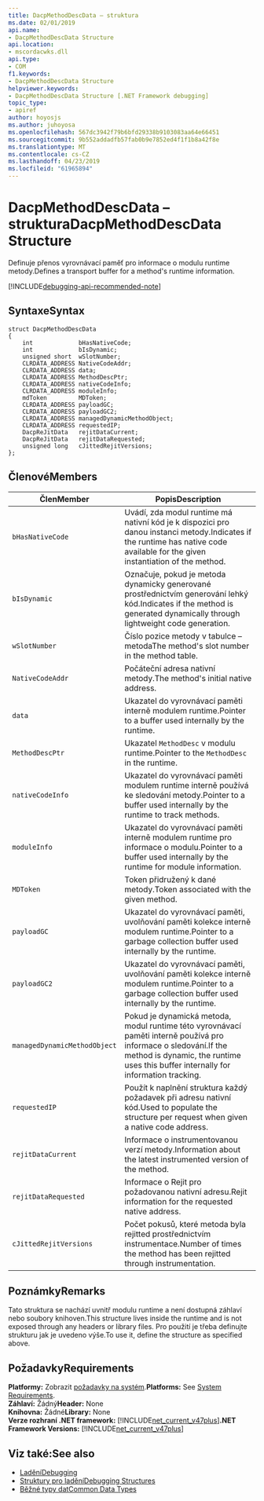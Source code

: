 ```yaml
---
title: DacpMethodDescData – struktura
ms.date: 02/01/2019
api.name:
- DacpMethodDescData Structure
api.location:
- mscordacwks.dll
api.type:
- COM
f1.keywords:
- DacpMethodDescData Structure
helpviewer.keywords:
- DacpMethodDescData Structure [.NET Framework debugging]
topic_type:
- apiref
author: hoyosjs
ms.author: juhoyosa
ms.openlocfilehash: 567dc3942f79b6bfd29338b9103083aa64e66451
ms.sourcegitcommit: 9b552addadfb57fab0b9e7852ed4f1f1b8a42f8e
ms.translationtype: MT
ms.contentlocale: cs-CZ
ms.lasthandoff: 04/23/2019
ms.locfileid: "61965894"
---
```

# <a name="dacpmethoddescdata-structure"></a><span data-ttu-id="1c855-102">DacpMethodDescData – struktura</span><span class="sxs-lookup"><span data-stu-id="1c855-102">DacpMethodDescData Structure</span></span>

<span data-ttu-id="1c855-103">Definuje přenos vyrovnávací paměť pro informace o modulu runtime metody.</span><span class="sxs-lookup"><span data-stu-id="1c855-103">Defines a transport buffer for a method's runtime information.</span></span>

[!INCLUDE[debugging-api-recommended-note](../../../../includes/debugging-api-recommended-note.md)]

## <a name="syntax"></a><span data-ttu-id="1c855-104">Syntaxe</span><span class="sxs-lookup"><span data-stu-id="1c855-104">Syntax</span></span>

```
struct DacpMethodDescData
{
    int             bHasNativeCode;
    int             bIsDynamic;
    unsigned short  wSlotNumber;
    CLRDATA_ADDRESS NativeCodeAddr;
    CLRDATA_ADDRESS data;
    CLRDATA_ADDRESS MethodDescPtr;
    CLRDATA_ADDRESS nativeCodeInfo;
    CLRDATA_ADDRESS moduleInfo;
    mdToken         MDToken;
    CLRDATA_ADDRESS payloadGC;
    CLRDATA_ADDRESS payloadGC2;
    CLRDATA_ADDRESS managedDynamicMethodObject;
    CLRDATA_ADDRESS requestedIP;
    DacpReJitData   rejitDataCurrent;
    DacpReJitData   rejitDataRequested;
    unsigned long   cJittedRejitVersions;
};
```

## <a name="members"></a><span data-ttu-id="1c855-105">Členové</span><span class="sxs-lookup"><span data-stu-id="1c855-105">Members</span></span>

| <span data-ttu-id="1c855-106">Člen</span><span class="sxs-lookup"><span data-stu-id="1c855-106">Member</span></span>                       | <span data-ttu-id="1c855-107">Popis</span><span class="sxs-lookup"><span data-stu-id="1c855-107">Description</span></span>                                                                                     |
| ---------------------------- | ----------------------------------------------------------------------------------------------- |
| `bHasNativeCode`             | <span data-ttu-id="1c855-108">Uvádí, zda modul runtime má nativní kód je k dispozici pro danou instanci metody.</span><span class="sxs-lookup"><span data-stu-id="1c855-108">Indicates if the runtime has native code available for the given instantiation of the method.</span></span> |
| `bIsDynamic`                 | <span data-ttu-id="1c855-109">Označuje, pokud je metoda dynamicky generované prostřednictvím generování lehký kód.</span><span class="sxs-lookup"><span data-stu-id="1c855-109">Indicates if the method is generated dynamically through lightweight code generation.</span></span>           |
| `wSlotNumber`                | <span data-ttu-id="1c855-110">Číslo pozice metody v tabulce – metoda</span><span class="sxs-lookup"><span data-stu-id="1c855-110">The method's slot number in the method table.</span></span>                                                   |
| `NativeCodeAddr`             | <span data-ttu-id="1c855-111">Počáteční adresa nativní metody.</span><span class="sxs-lookup"><span data-stu-id="1c855-111">The method's initial native address.</span></span>                                                            |
| `data`                       | <span data-ttu-id="1c855-112">Ukazatel do vyrovnávací paměti interně modulem runtime.</span><span class="sxs-lookup"><span data-stu-id="1c855-112">Pointer to a buffer used internally by the runtime.</span></span>                                             |
| `MethodDescPtr`              | <span data-ttu-id="1c855-113">Ukazatel `MethodDesc` v modulu runtime.</span><span class="sxs-lookup"><span data-stu-id="1c855-113">Pointer to the `MethodDesc` in the runtime.</span></span>                                                     |
| `nativeCodeInfo`             | <span data-ttu-id="1c855-114">Ukazatel do vyrovnávací paměti modulem runtime interně používá ke sledování metody.</span><span class="sxs-lookup"><span data-stu-id="1c855-114">Pointer to a buffer used internally by the runtime to track methods.</span></span>                            |
| `moduleInfo`                 | <span data-ttu-id="1c855-115">Ukazatel do vyrovnávací paměti interně modulem runtime pro informace o modulu.</span><span class="sxs-lookup"><span data-stu-id="1c855-115">Pointer to a buffer used internally by the runtime for module information.</span></span>                      |
| `MDToken`                    | <span data-ttu-id="1c855-116">Token přidružený k dané metody.</span><span class="sxs-lookup"><span data-stu-id="1c855-116">Token associated with the given method.</span></span>                                                         |
| `payloadGC`                  | <span data-ttu-id="1c855-117">Ukazatel do vyrovnávací paměti, uvolňování paměti kolekce interně modulem runtime.</span><span class="sxs-lookup"><span data-stu-id="1c855-117">Pointer to a garbage collection buffer used internally by the runtime.</span></span>                          |
| `payloadGC2`                 | <span data-ttu-id="1c855-118">Ukazatel do vyrovnávací paměti, uvolňování paměti kolekce interně modulem runtime.</span><span class="sxs-lookup"><span data-stu-id="1c855-118">Pointer to a garbage collection buffer used internally by the runtime.</span></span>                          |
| `managedDynamicMethodObject` | <span data-ttu-id="1c855-119">Pokud je dynamická metoda, modul runtime této vyrovnávací paměti interně používá pro informace o sledování.</span><span class="sxs-lookup"><span data-stu-id="1c855-119">If the method is dynamic, the runtime uses this buffer internally for information tracking.</span></span>     |
| `requestedIP`                | <span data-ttu-id="1c855-120">Použít k naplnění struktura každý požadavek při adresu nativní kód.</span><span class="sxs-lookup"><span data-stu-id="1c855-120">Used to populate the structure per request when given a native code address.</span></span>                    |
| `rejitDataCurrent`           | <span data-ttu-id="1c855-121">Informace o instrumentovanou verzí metody.</span><span class="sxs-lookup"><span data-stu-id="1c855-121">Information about the latest instrumented version of the method.</span></span>                                   |
| `rejitDataRequested`         | <span data-ttu-id="1c855-122">Informace o Rejit pro požadovanou nativní adresu.</span><span class="sxs-lookup"><span data-stu-id="1c855-122">Rejit information for the requested native address.</span></span>                                             |
| `cJittedRejitVersions`       | <span data-ttu-id="1c855-123">Počet pokusů, které metoda byla rejitted prostřednictvím instrumentace.</span><span class="sxs-lookup"><span data-stu-id="1c855-123">Number of times the method has been rejitted through instrumentation.</span></span>                           |

## <a name="remarks"></a><span data-ttu-id="1c855-124">Poznámky</span><span class="sxs-lookup"><span data-stu-id="1c855-124">Remarks</span></span>

<span data-ttu-id="1c855-125">Tato struktura se nachází uvnitř modulu runtime a není dostupná záhlaví nebo soubory knihoven.</span><span class="sxs-lookup"><span data-stu-id="1c855-125">This structure lives inside the runtime and is not exposed through any headers or library files.</span></span> <span data-ttu-id="1c855-126">Pro použití je třeba definujte strukturu jak je uvedeno výše.</span><span class="sxs-lookup"><span data-stu-id="1c855-126">To use it, define the structure as specified above.</span></span>

## <a name="requirements"></a><span data-ttu-id="1c855-127">Požadavky</span><span class="sxs-lookup"><span data-stu-id="1c855-127">Requirements</span></span>
<span data-ttu-id="1c855-128">**Platformy:** Zobrazit [požadavky na systém](../../../../docs/framework/get-started/system-requirements.md).</span><span class="sxs-lookup"><span data-stu-id="1c855-128">**Platforms:** See [System Requirements](../../../../docs/framework/get-started/system-requirements.md).</span></span>  
<span data-ttu-id="1c855-129">**Záhlaví:** Žádný</span><span class="sxs-lookup"><span data-stu-id="1c855-129">**Header:** None</span></span>  
<span data-ttu-id="1c855-130">**Knihovna:** Žádné</span><span class="sxs-lookup"><span data-stu-id="1c855-130">**Library:** None</span></span>  
<span data-ttu-id="1c855-131">**Verze rozhraní .NET framework:** [!INCLUDE[net_current_v47plus](../../../../includes/net-current-v47plus.md)]</span><span class="sxs-lookup"><span data-stu-id="1c855-131">**.NET Framework Versions:** [!INCLUDE[net_current_v47plus](../../../../includes/net-current-v47plus.md)]</span></span>  

## <a name="see-also"></a><span data-ttu-id="1c855-132">Viz také:</span><span class="sxs-lookup"><span data-stu-id="1c855-132">See also</span></span>

- [<span data-ttu-id="1c855-133">Ladění</span><span class="sxs-lookup"><span data-stu-id="1c855-133">Debugging</span></span>](../../../../docs/framework/unmanaged-api/debugging/index.md)
- [<span data-ttu-id="1c855-134">Struktury pro ladění</span><span class="sxs-lookup"><span data-stu-id="1c855-134">Debugging Structures</span></span>](../../../../docs/framework/unmanaged-api/debugging/debugging-structures.md)
- [<span data-ttu-id="1c855-135">Běžné typy dat</span><span class="sxs-lookup"><span data-stu-id="1c855-135">Common Data Types</span></span>](../../../../docs/framework/unmanaged-api/common-data-types-unmanaged-api-reference.md)
